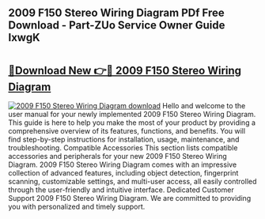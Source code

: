## 2009 F150 Stereo Wiring Diagram PDf Free Download - Part-ZUo Service Owner Guide IxwgK

# <h2><a href="http://dfmuihs.blite.top/?on=2009+F150+Stereo+Wiring+Diagram">🔗Download New 👉🔴 2009 F150 Stereo Wiring Diagram</a></h2>

[![2009 F150 Stereo Wiring Diagram download](https://i.imgur.com/lujVjoI.png)](http://dfmuihs.blite.top/?on=2009+F150+Stereo+Wiring+Diagram)
Hello and welcome to the user manual for your newly implemented 2009 F150 Stereo Wiring Diagram. This guide is here to help you make the most of your product by providing a comprehensive overview of its features, functions, and benefits. You will find step-by-step instructions for installation, usage, maintenance, and troubleshooting. Compatible Accessories This section lists compatible accessories and peripherals for your new 2009 F150 Stereo Wiring Diagram. 2009 F150 Stereo Wiring Diagram comes with an impressive collection of advanced features, including object detection, fingerprint scanning, customizable settings, and multi-user access, all easily controlled through the user-friendly and intuitive interface. Dedicated Customer Support 2009 F150 Stereo Wiring Diagram. We are committed to providing you with personalized and timely support.
